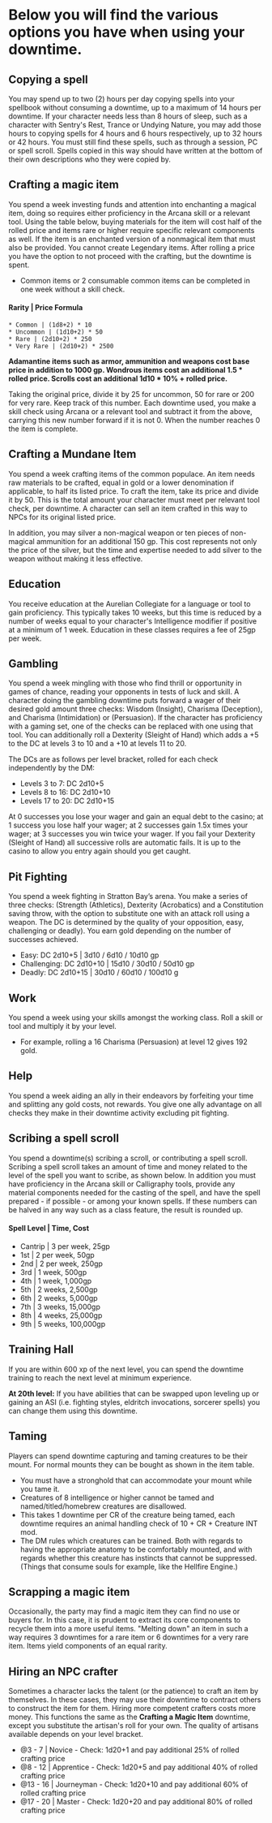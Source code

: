 # Below you will find the various options you have when using your downtime.
## Copying a spell
You may spend up to two (2) hours per day copying spells into your spellbook without consuming a downtime, up to a maximum of 14 hours per downtime. If your character needs less than 8 hours of sleep, such as a character with Sentry\'s Rest, Trance or Undying Nature, you may add those hours to copying spells for 4 hours and 6 hours respectively, up to 32 hours or 42 hours. You must still find these spells, such as through a session, PC or spell scroll. Spells copied in this way should have written at the bottom of their own descriptions who they were copied by.
## Crafting a magic item
You spend a week investing funds and attention into enchanting a magical item, doing so requires either proficiency in the Arcana skill or a relevant tool. Using the table below, buying materials for the item will cost half of the rolled price and items rare or higher require specific relevant components as well. If the item is an enchanted version of a nonmagical item that must also be provided. You cannot create Legendary items. After rolling a price you have the option to not proceed with the crafting, but the downtime is spent.
* Common items or 2 consumable common items can be completed in one week without a skill check.

#### Rarity | Price Formula
	* Common | (1d8+2) * 10
	* Uncommon | (1d10+2) * 50
	* Rare | (2d10+2) * 250
	* Very Rare | (2d10+2) * 2500

**Adamantine items such as armor, ammunition and weapons cost base price in addition to 1000 gp.
Wondrous items cost an additional 1.5 * rolled price.
Scrolls cost an additional 1d10 * 10% + rolled price.**

Taking the original price, divide it by 25 for uncommon, 50 for rare or 200 for very rare. Keep track of this number. Each downtime used, you make a skill check using Arcana or a relevant tool and subtract it from the above, carrying this new number forward if it is not 0. When the number reaches 0 the item is complete.
## Crafting a Mundane Item
You spend a week crafting items of the common populace. An item needs raw materials to be crafted, equal in gold or a lower denomination if applicable, to half its listed price. To craft the item, take its price and divide it by 50. This is the total amount your character must meet per relevant tool check, per downtime. A character can sell an item crafted in this way to NPCs for its original listed price.

In addition, you may silver a non-magical weapon or ten pieces of non-magical ammunition for an additional 150 gp. This cost represents not only the price of the silver, but the time and expertise needed to add silver to the weapon without making it less effective.
## Education
You receive education at the Aurelian Collegiate for a language or tool to gain proficiency. This typically takes 10 weeks, but this time is reduced by a number of weeks equal to your character\'s Intelligence modifier if positive at a minimum of 1 week. Education in these classes requires a fee of 25gp per week.
## Gambling
You spend a week mingling with those who find thrill or opportunity in games of chance, reading your opponents in tests of luck and skill. A character doing the gambling downtime puts forward a wager of their desired gold amount three checks: Wisdom (Insight), Charisma (Deception), and Charisma (Intimidation) or (Persuasion). If the character has proficiency with a gaming set, one of the checks can be replaced with one using that tool. You can additionally roll a Dexterity (Sleight of Hand) which adds a +5 to the DC at levels 3 to 10 and a +10 at levels 11 to 20.

The DCs are as follows per level bracket, rolled for each check independently by the DM:
* Levels 3 to 7: DC 2d10+5
* Levels 8 to 16: DC 2d10+10
* Levels 17 to 20: DC 2d10+15

At 0 successes you lose your wager and gain an equal debt to the casino; at 1 success you lose half your wager; at 2 successes gain 1.5x times your wager; at 3 successes you win twice your wager. If you fail your Dexterity (Sleight of Hand) all successive rolls are automatic fails. It is up to the casino to allow you entry again should you get caught.
## Pit Fighting
You spend a week fighting in Stratton Bay’s arena. You make a series of three checks: (Strength (Athletics), Dexterity (Acrobatics) and a Constitution saving throw, with the option to substitute one with an attack roll using a weapon. The DC is determined by the quality of your opposition, easy, challenging or deadly). You earn gold depending on the number of successes achieved.

* Easy: DC 2d10+5 | 3d10 / 6d10 / 10d10 gp
* Challenging: DC 2d10+10 | 15d10 / 30d10 / 50d10 gp
* Deadly: DC 2d10+15 | 30d10 / 60d10 / 100d10 g

## Work
You spend a week using your skills amongst the working class. Roll a skill or tool and multiply it by your level.
* For example, rolling a 16 Charisma (Persuasion) at level 12 gives 192 gold.

## Help
You spend a week aiding an ally in their endeavors by forfeiting your time and splitting any gold costs, not rewards. You give one ally advantage on all checks they make in their downtime activity excluding pit fighting.

## Scribing a spell scroll
You spend a downtime(s) scribing a scroll, or contributing a spell scroll. Scribing a spell scroll takes an amount of time and money related to the level of the spell you want to scribe, as shown below. In addition you must have proficiency in the Arcana skill or Calligraphy tools, provide any material components needed for the casting of the spell, and have the spell prepared - if possible - or among your known spells. If these numbers can be halved in any way such as a class feature, the result is rounded up.

#### Spell Level | Time, Cost
* Cantrip | 3 per week, 25gp
* 1st | 2 per week, 50gp
* 2nd | 2 per week, 250gp
* 3rd | 1 week, 500gp
* 4th | 1 week, 1,000gp
* 5th | 2 weeks, 2,500gp
* 6th | 2 weeks, 5,000gp
* 7th | 3 weeks, 15,000gp
* 8th | 4 weeks, 25,000gp
* 9th | 5 weeks, 100,000gp

## Training Hall
If you are within 600 xp of the next level, you can spend the downtime training to reach the next level at minimum experience.

**At 20th level:**
If you have abilities that can be swapped upon leveling up or gaining an ASI (i.e. fighting styles, eldritch invocations, sorcerer spells) you can change them using this downtime.
## Taming

Players can spend downtime capturing and taming creatures to be their mount. For normal mounts they can be bought as shown in the item table.

* You must have a stronghold that can accommodate your mount while you tame it.
* Creatures of 8 intelligence or higher cannot be tamed and named/titled/homebrew creatures are disallowed.
* This takes 1 downtime per CR of the creature being tamed, each downtime requires an animal handling check of 10 + CR + Creature INT mod.
* The DM rules which creatures can be trained. Both with regards to having the appropriate anatomy to be comfortably mounted, and with regards whether this creature has instincts that cannot be suppressed. (Things that consume souls for example, like the Hellfire Engine.)

## Scrapping a magic item
Occasionally, the party may find a magic item they can find no use or buyers for.  In this case, it is prudent to extract its core components to recycle them into a more useful items.  "Melting down" an item in such a way requires 3 downtimes for a rare item or 6 downtimes for a very rare item.  Items yield components of an equal rarity.

## Hiring an NPC crafter
Sometimes a character lacks the talent (or the patience) to craft an item by themselves.  In these cases, they may use their downtime to contract others to construct the item for them.  Hiring more competent crafters costs more money.  This functions the same as the **Crafting a Magic Item** downtime, except you substitute the artisan\'s roll for your own.  The quality of artisans available depends on your level bracket.

* @3 - 7 | Novice - Check: 1d20+1 and pay additional 25% of rolled crafting price
* @8 - 12 | Apprentice - Check: 1d20+5 and pay additional 40% of rolled crafting price
* @13 - 16 | Journeyman - Check: 1d20+10 and pay additional 60% of rolled crafting price
* @17 - 20 | Master - Check: 1d20+20 and pay additional 80% of rolled crafting price

